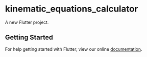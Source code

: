 # kinematic_equations_calculator

A new Flutter project.

## Getting Started

For help getting started with Flutter, view our online
[documentation](https://flutter.io/).
